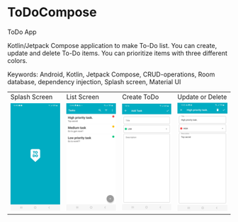 # ToDoCompose

ToDo App

Kotlin/Jetpack Compose application to make To-Do list. You can create, update and delete To-Do items. You can prioritize items with three different colors.

Keywords: Android, Kotlin, Jetpack Compose, CRUD-operations, Room database, dependency injection, Splash screen, Material UI


<table>
  <tr>
    <td>Splash Screen</td>
     <td>List Screen</td>
     <td>Create ToDo</td>
     <td>Update or Delete</td>
  </tr>
  <tr>
    <td><img src="images/Screenshot_To-Do_Compose3.jpg" width="200" /></td>
    <td><img src="images/Screenshot_To-Do Compose1.jpg" width="200" /></td>
    <td><img src="images/Screenshot_To-Do_Compose4.jpg" width="200" /></td>
    <td><img src="images/Screenshot_To-Do Compose2.jpg" width="200" /></td>
  </tr>
 </table>

